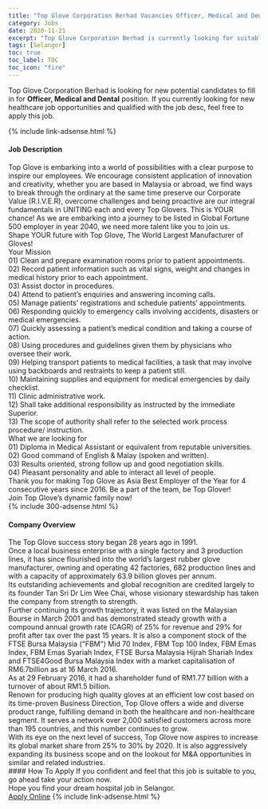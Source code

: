 ```yaml
---
title: "Top Glove Corporation Berhad Vacancies Officer, Medical and Dental" 
category: Jobs 
date: 2020-11-21 
excerpt: "Top Glove Corporation Berhad is currently looking for suitable person to fill in the Officer, Medical and Dental which positioned at Selangor" 
tags: [Selangor] 
toc: true 
toc_label: TOC 
toc_icon: "fire" 
--- 
```


<p>Top Glove Corporation Berhad is looking for new potential candidates to fill in for <b>Officer, Medical and Dental</b> position. If you currently looking for new healthcare job opportunities and qualified with the job desc, feel free to apply this job.
</p>{% include link-adsense.html %} 
<div><div><div><h4>Job Description</h4></div></div><div><div><span><div><div><div>Top Glove is embarking into a world of possibilities with a clear purpose to inspire our employees. We encourage consistent application of innovation and creativity, whether you are based in Malaysia or abroad, we find ways to break through the ordinary at the same time preserve our Corporate Value (R.I.V.E.R), overcome challenges and being proactive are our integral fundamentals in UNITING each and every Top Glovers. This is YOUR chance! As we are embarking into a journey to be listed in Global Fortune 500 employer in year 2040, we need more talent like you to join us.</div><div>Shape YOUR future with Top Glove, The World Largest Manufacturer of Gloves!</div>Your Mission</div><div>01) Clean and prepare examination rooms prior to patient appointments.<br>02) Record patient information such as vital signs, weight and changes in medical history prior to each appointment.<br>03) Assist doctor in procedures.<br>04) Attend to patient&#8217;s enquiries and answering incoming calls.<br>05) Manage patients&#8217; registrations and schedule patients&#8217; appointments.<br>06) Responding quickly to emergency calls involving accidents, disasters or medical emergencies.<br>07) Quickly assessing a patient&#8217;s medical condition and taking a course of action.<br>08) Using procedures and guidelines given them by physicians who oversee their work.<br>09) Helping transport patients to medical facilities, a task that may involve using backboards and restraints to keep a patient still.<br>10) Maintaining supplies and equipment for medical emergencies by daily checklist.<br>11) Clinic administrative work.<br>12) Shall take additional responsibility as instructed by the immediate Superior.<br>13) The scope of authority shall refer to the selected work process procedure/ instruction.</div><div>What we are looking for</div><div>01) Diploma in Medical Assistant or equivalent from reputable universities.<br>02) Good command of English &amp; Malay (spoken and written).<br>03) Results oriented, strong follow up and good negotiation skills.<br>04) Pleasant personality and able to interact all level of people.</div><div><div>Thank you for making Top Glove as Asia Best Employer of the Year for 4 consecutive years since 2016. Be a part of the team, be Top Glover!</div><div>Join Top Glove&#8217;s dynamic family now!</div></div></div></span></div></div></div> 
{% include 300-adsense.html %} 
<div><div><div><h4>Company Overview</h4></div></div><div><div><span><div><div>
<div>
		The Top Glove success story began 28 years ago in 1991.</div>
<div>
		Once a local business enterprise with a single factory and 3 production lines, it has since flourished into the world&#8217;s largest rubber glove manufacturer, owning and operating&#160;42 factories,&#160;682 production lines and with a capacity of approximately&#160;63.9 billion gloves per annum.</div>
<div>
		Its outstanding achievements and global recognition are credited largely to its founder Tan Sri Dr Lim Wee Chai, whose visionary stewardship has taken the company from strength to strength.</div>
<div>
		Further continuing its growth trajectory, it was listed on the Malaysian Bourse in March 2001 and has demonstrated steady growth with a compound annual growth rate (CAGR) of 25% for revenue and 29% for profit after tax over the past 15 years. It is also a component stock of the FTSE Bursa Malaysia ("FBM") Mid 70 Index, FBM Top 100 Index, FBM Emas Index, FBM Emas Syariah Index, FTSE Bursa Malaysia Hijrah Shariah Index and FTSE4Good Bursa Malaysia Index with a market capitalisation of RM6.7billion as at 16 March 2016.</div>
<div>
		As at 29 February 2016, it had a shareholder fund of RM1.77 billion with a turnover of about RM1.5 billion.</div>
<div>
		Renown for producing high quality gloves at an efficient low cost based on its time-proven Business Direction, Top Glove offers a wide and diverse product range, fulfilling demand in both the healthcare and non-healthcare segment. It serves a network over 2,000 satisfied customers across more than 195 countries, and this number continues to grow.</div>
<div>
		With its eye on the next level of success, Top Glove now aspires to increase its global market share from 25% to 30% by 2020. It is also aggressively expanding its business scope and on the lookout for M&amp;A opportunities in similar and related industries.</div>
</div></div></span></div></div></div> 
#### How To Apply 
If you confident and feel that this job is suitable to you, go ahead take your action now. <br/> 
Hope you find your dream hospital job in Selangor. <br/> 
<a href="https://www.jobstreet.com.my/en/job/officer-medical-and-dental-4428695?jobId=jobstreet-my-job-4428695&sectionRank=2&token=0~d4bb9e37-665f-4058-bf82-8b8c4498d30e&fr=SRP%20View%20In%20New%20Ta" class="btn btn--warning" target="_blank" rel="nofollow noopenner">Apply Online</a> 
{% include link-adsense.html %} 